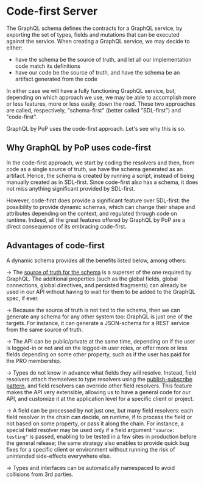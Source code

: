 # Code-first Server

The GraphQL schema defines the contracts for a GraphQL service, by exporting the set of types, fields and mutations that can be executed against the service. When creating a GraphQL service, we may decide to either:

- have the schema be the source of truth, and let all our implementation code match its definitions
- have our code be the source of truth, and have the schema be an artifact generated from the code

In either case we will have a fully functioning GraphQL service, but, depending on which approach we use, we may be able to accomplish more or less features, more or less easily, down the road. These two approaches are called, respectively, "schema-first" (better called "SDL-first") and "code-first".

GraphQL by PoP uses the code-first approach. Let's see why this is so.

## Why GraphQL by PoP uses code-first

In the code-first approach, we start by coding the resolvers and then, from code as a single source of truth, we have the schema generated as an artifact. Hence, the schema is created by running a script, instead of being manually created as in SDL-first. Since code-first also has a schema, it does not miss anything significant provided by SDL-first.

However, code-first does provide a significant feature over SDL-first: the possibility to provide dynamic schemas, which can change their shape and attributes depending on the context, and regulated through code on runtime. Indeed, all the great features offered by GraphQL by PoP are a direct consequence of its embracing code-first.

## Advantages of code-first

A dynamic schema provides all the benefits listed below, among others:

→ The [source of truth for the schema](https://newapi.getpop.org/api/graphql/?query=fullSchema) is a superset of the one required by GraphQL. The additional properties (such as the global fields, global connections, global directives, and persisted fragments) can already be used in our API without having to wait for them to be added to the GraphQL spec, if ever.

→ Because the source of truth is not tied to the schema, then we can generate any schema for any other system too: GraphQL is just one of the targets. For instance, it can generate a JSON-schema for a REST service from the same source of truth.

→ The API can be public/private at the same time, depending on if the user is logged-in or not and on the logged-in user roles, or offer more or less fields depending on some other property, such as if the user has paid for the PRO membership.

→ Types do not know in advance what fields they will resolve. Instead, field resolvers attach themselves to type resolvers using the [publish-subscribe pattern](https://en.wikipedia.org/wiki/Publish%E2%80%93subscribe_pattern), and field resolvers can override other field resolvers. This feature makes the API very extensible, allowing us to have a general code for our API, and customize it at the application level for a specific client or project.

→ A field can be processed by not just one, but many field resolvers: each field resolver in the chain can decide, on runtime, if to process the field or not based on some property, or pass it along the chain. For instance, a special field resolver may be used only if a field argument `"source: testing"` is passed, enabling to be tested in a few sites in production before the general release; the same strategy also enables to provide quick bug fixes for a specific client or environment without running the risk of unintended side-effects everywhere else.

→ Types and interfaces can be automatically namespaced to avoid collisions from 3rd parties.
